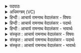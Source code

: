 <details><summary>पदपाठः</summary>

आ꣢। ह꣡र꣢꣯यः। स꣣सृज्रिरे। अ꣡रु꣢꣯षीः। अ꣡धि꣢꣯। ब꣣र्हि꣡षि꣢। य꣡त्र꣢꣯। अ꣣भि꣢। सं꣣न꣡वा꣢महे। स꣣म्। न꣡वा꣢꣯महे। १४९०।
</details>

<details><summary>अधिमन्त्रम् (VC)</summary>

- इन्द्रः
- प्रियमेध आङ्गिरसः
- गायत्री
- षड्जः
</details>

<details><summary>हिन्दी : आचार्य रामनाथ वेदालंकार - विषयः</summary>

अगले मन्त्र में जीवात्मा के अधिष्ठान देह का वर्णन है।
</details>

<details><summary>हिन्दी : आचार्य रामनाथ वेदालंकार - पदार्थः</summary>

पदार्थान्वयभाषाः -  (बर्हिषि अधि) यज्ञरूप इस देह में (अरुषीः) यज्ञ को न हिंसित करनेवाले (हरयः) मन और प्राणसहित ज्ञानेन्द्रिय-कर्मेन्द्रिय रूप घोड़े (आ ससृज्रिरे) आकर जुड़े हुए हैं,(यत्र) जिस देह-यज्ञ में स्थित इन्द्र जीवात्मा को,हम (अभि संनवामहे) संस्तुत करते हैं,उद्बोधन देते हैं ॥२॥
</details>

<details><summary>हिन्दी : आचार्य रामनाथ वेदालंकार - भावार्थः</summary>

भावार्थभाषाः -  जो लोग शरीर को यज्ञस्थल,उसमें स्थित इन्द्रियों को ऋत्विज् और जीवात्मा को यजमान मानकर पवित्र जीवन बिताते हैं,वे सफल होते हैं ॥२॥
</details>

<details><summary>संस्कृत : आचार्य रामनाथ वेदालंकार - विषयः</summary>

अथ जीवात्मनोऽधिष्ठानं देहमुपवर्णयति।
</details>

<details><summary>संस्कृत : आचार्य रामनाथ वेदालंकार - पदार्थः</summary>

पदार्थान्वयभाषाः -  (बर्हिषि अधि) यज्ञरूपेऽस्मिन् देहे (अरुषीः) अरुषयः यज्ञस्य अहिंसकाः।[रुषिः हिंसकः,रुष हिंसार्थः। अरुषिः अहिंसकः। अरुषयः इति प्राप्ते पूर्वसवर्णदीर्घः।] (हरयः) मनःप्राणसहिता ज्ञानेन्द्रियकर्मेन्द्रियरूपाः अश्वाः (आ ससृज्रिरे) आसक्ताः सन्ति।[ससृजिरे इति प्राप्ते ‘बहुलं छन्दसि’ अ० ७।१।८ इति रुडागमः।] (यत्र) यस्मिन् देहयज्ञे स्थितम् (इन्द्रं) जीवात्मानम्,वयम् (अभि संनवामहे) अभिसंस्तुमः,उद्बोधयामः ॥२॥
</details>

<details><summary>संस्कृत : आचार्य रामनाथ वेदालंकार - भावार्थः</summary>

भावार्थभाषाः -  देहं यज्ञस्थलं तत्र स्थितानीन्द्रियाणि ऋत्विजः,जीवात्मानं च यजमानं मत्वा ये पवित्रं जीवनं यापयन्ति ते सफला जायन्ते ॥२॥
</details>